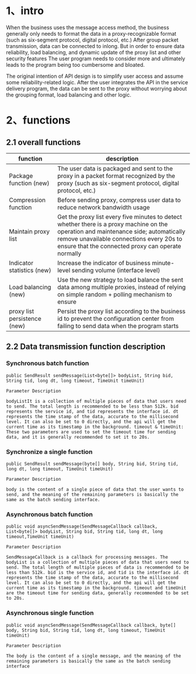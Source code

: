 # 1、intro
When the business uses the message access method, the business generally only needs to format the data in a proxy-recognizable format (such as six-segment protocol, digital protocol, etc.)
After group packet transmission, data can be connected to inlong. But in order to ensure data reliability, load balancing, and dynamic update of the proxy list and other security features
The user program needs to consider more and ultimately leads to the program being too cumbersome and bloated.

The original intention of API design is to simplify user access and assume some reliability-related logic. After the user integrates the API in the service delivery program, the data can be sent to the proxy without worrying about the grouping format, load balancing and other logic.

# 2、functions

## 2.1 overall functions

|  function   | description  |
|  ----  | ----  |
| Package function (new)  | The user data is packaged and sent to the proxy in a packet format recognized by the proxy (such as six-segment protocol, digital protocol, etc.)|
| Compression function| Before sending proxy, compress user data to reduce network bandwidth usage|
| Maintain proxy list| Get the proxy list every five minutes to detect whether there is a proxy machine on the operation and maintenance side; automatically remove unavailable connections every 20s to ensure that the connected proxy can operate normally |
| Indicator statistics (new)| Increase the indicator of business minute-level sending volume (interface level)|
| Load balancing (new)| Use the new strategy to load balance the sent data among multiple proxies, instead of relying on simple random + polling mechanism to ensure|
| proxy list persistence (new)| Persist the proxy list according to the business id to prevent the configuration center from failing to send data when the program starts


## 2.2 Data transmission function description

### Synchronous batch function

    public SendResult sendMessage(List<byte[]> bodyList, String bid, String tid, long dt, long timeout, TimeUnit timeUnit)

    Parameter Description

    bodyListIt is a collection of multiple pieces of data that users need to send. The total length is recommended to be less than 512k. bid represents the service id, and tid represents the interface id. dt represents the time stamp of the data, accurate to the millisecond level. It can also be set to 0 directly, and the api will get the current time as its timestamp in the background. timeout & timeUnit: These two parameters are used to set the timeout time for sending data, and it is generally recommended to set it to 20s.

### Synchronize a single function

    public SendResult sendMessage(byte[] body, String bid, String tid, long dt, long timeout, TimeUnit timeUnit)

    Parameter Description

    body is the content of a single piece of data that the user wants to send, and the meaning of the remaining parameters is basically the same as the batch sending interface.


### Asynchronous batch function

    public void asyncSendMessage(SendMessageCallback callback, List<byte[]> bodyList, String bid, String tid, long dt, long timeout,TimeUnit timeUnit)

    Parameter Description

    SendMessageCallback is a callback for processing messages. The bodyList is a collection of multiple pieces of data that users need to send. The total length of multiple pieces of data is recommended to be less than 512k. bid is the service id, and tid is the interface id. dt represents the time stamp of the data, accurate to the millisecond level. It can also be set to 0 directly, and the api will get the current time as its timestamp in the background. timeout and timeUnit are the timeout time for sending data, generally recommended to be set to 20s.


### Asynchronous single function


    public void asyncSendMessage(SendMessageCallback callback, byte[] body, String bid, String tid, long dt, long timeout, TimeUnit timeUnit)

    Parameter Description

    The body is the content of a single message, and the meaning of the remaining parameters is basically the same as the batch sending interface
